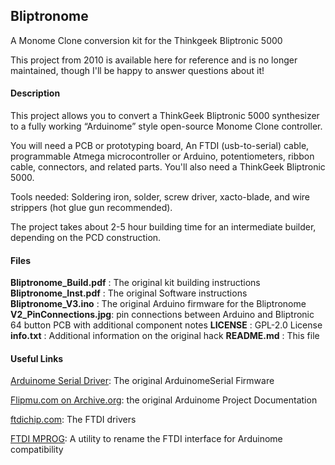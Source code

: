 ## Bliptronome

A Monome Clone conversion kit for the Thinkgeek Bliptronic 5000

This project from 2010 is available here for reference and is no longer maintained, though I'll be happy to answer questions about it!

#### Description

This project allows you to convert a ThinkGeek Bliptronic 5000 synthesizer to a fully working “Arduinome” style open-source Monome Clone controller.

You will need a PCB or prototyping board, An FTDI (usb-to-serial) cable, programmable Atmega microcontroller or Arduino, potentiometers, ribbon cable, connectors, and related parts. You'll also need a ThinkGeek Bliptronic 5000.

Tools needed: Soldering iron, solder, screw driver, xacto-blade, and wire strippers (hot glue gun recommended).

The project takes about 2-5 hour building time for an intermediate builder, depending on the PCD construction.

#### Files

**Bliptronome_Build.pdf** : The original kit building instructions
**Bliptronome_Inst.pdf** : The original Software instructions
**Bliptronome_V3.ino** : The original Arduino firmware for the Bliptronome
**V2_PinConnections.jpg**: pin connections between Arduino and Bliptronic 64 button PCB with additional component notes
**LICENSE** : GPL-2.0 License
**info.txt** : Additional information on the original hack
**README.md** : This file

#### Useful Links
[Arduinome Serial Driver](https://sourceforge.net/projects/arduinome/files/Arduinome/): The original ArduinomeSerial Firmware

[Flipmu.com on Archive.org](https://web.archive.org/web/20160711220743/http://flipmu.com/work/arduinome/): the original Arduinome Project Documentation

[ftdichip.com](https://www.ftdichip.com/Drivers/VCP.htm): The FTDI drivers

[FTDI MPROG](https://www.ftdichip.com/Support/Utilities.htm): A utility to rename the FTDI interface for Arduinome compatibility
